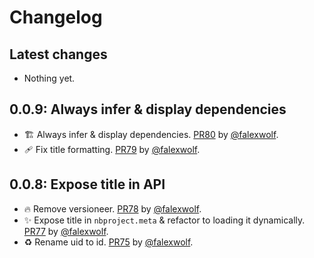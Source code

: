 # Changelog

## Latest changes

- Nothing yet.

## 0.0.9: Always infer & display dependencies

- :building_construction: Always infer & display dependencies. [PR80](https://github.com/laminlabs/nbproject/pull/80) by [@falexwolf](https://github.com/falexwolf).
- :adhesive_bandage: Fix title formatting. [PR79](https://github.com/laminlabs/nbproject/pull/79) by [@falexwolf](https://github.com/falexwolf).

## 0.0.8: Expose title in API

- :fire: Remove versioneer. [PR78](https://github.com/laminlabs/nbproject/pull/78) by [@falexwolf](https://github.com/falexwolf).
- :sparkles: Expose title in `nbproject.meta` & refactor to loading it dynamically. [PR77](https://github.com/laminlabs/nbproject/pull/77) by [@falexwolf](https://github.com/falexwolf).
- :recycle: Rename uid to id. [PR75](https://github.com/laminlabs/nbproject/pull/75) by [@falexwolf](https://github.com/falexwolf).
